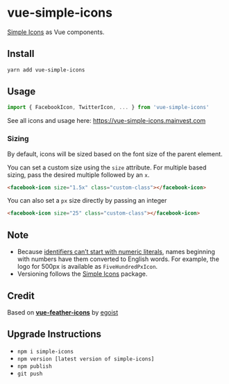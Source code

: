 # vue-simple-icons

[Simple Icons](https://simpleicons.org/) as Vue components.

## Install

```bash
yarn add vue-simple-icons
```

## Usage

```js
import { FacebookIcon, TwitterIcon, ... } from 'vue-simple-icons'
```

See all icons and usage here: https://vue-simple-icons.mainvest.com

### Sizing

By default, icons will be sized based on the font size of the parent element.

You can set a custom size using the `size` attribute.
For multiple based sizing, pass the desired multiple followed by an `x`.

```html
<facebook-icon size="1.5x" class="custom-class"></facebook-icon>
```

You can also set a `px` size directly by passing an integer

```html
<facebook-icon size="25" class="custom-class"></facebook-icon>
```

## Note
* Because [identifiers can’t start with numeric literals](https://developer.mozilla.org/en-US/docs/Web/JavaScript/Reference/Errors/Identifier_after_number), names beginning with numbers have them converted to English words. For example, the logo for 500px is available as `FiveHundredPxIcon`.
* Versioning follows the [Simple Icons](https://github.com/simple-icons/simple-icons) package.

## Credit

Based on [**vue-feather-icons**](https://github.com/egoist/vue-feather-icons) by [egoist](https://github.com/egoist)

## Upgrade Instructions

* `npm i simple-icons`
* `npm version [latest version of simple-icons]`
* `npm publish`
* `git push`